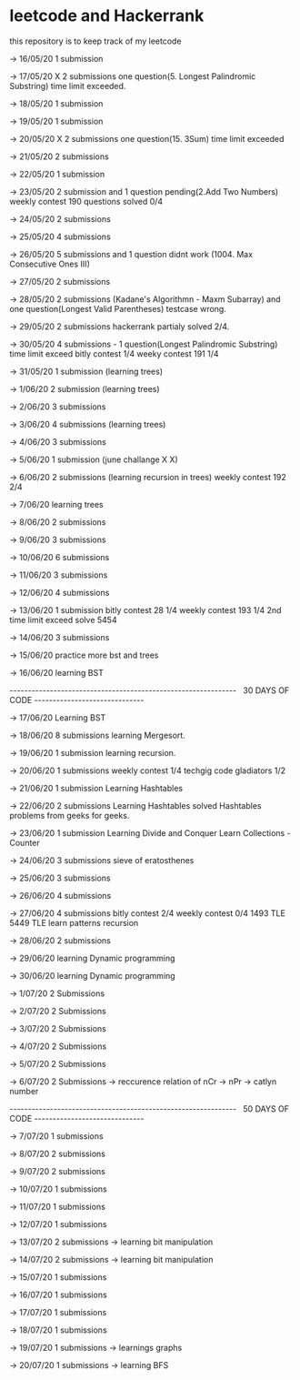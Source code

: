 # leetcode and Hackerrank
this repository is to keep track of my leetcode 

-> 16/05/20	  1 submission

-> 17/05/20 X 2 submissions one question(5. Longest Palindromic Substring) time limit exceeded.

-> 18/05/20   1 submission

-> 19/05/20   1 submission

-> 20/05/20 X 2 submissions one question(15. 3Sum) time limit exceeded

-> 21/05/20   2 submissions

-> 22/05/20   1 submission

-> 23/05/20   2 submission and 1 question pending(2.Add Two Numbers)
              weekly contest 190 questions solved 0/4 

-> 24/05/20   2 submissions

-> 25/05/20   4 submissions

-> 26/05/20   5 submissions and 1 question didnt work (1004. Max Consecutive Ones III)

-> 27/05/20   2 submissions

-> 28/05/20   2 submissions (Kadane's Algorithmn - Maxm Subarray) and one question(Longest Valid Parentheses) testcase wrong.

-> 29/05/20   2 submissions 
              hackerrank partialy solved 2/4.

-> 30/05/20   4 submissions - 1 question(Longest Palindromic Substring) time limit exceed
              bitly contest 1/4
              weeky contest 191 1/4

-> 31/05/20   1 submission (learning trees)

-> 1/06/20    2 submission (learning trees)

-> 2/06/20    3 submissions

-> 3/06/20    4 submissions (learning trees)

-> 4/06/20    3 submissions 

-> 5/06/20    1 submission (june challange X X)

-> 6/06/20    2 submissions (learning recursion in trees)
              weekly contest 192 2/4

-> 7/06/20    learning trees

-> 8/06/20    2 submissions

-> 9/06/20    3 submissions

-> 10/06/20   6 submissions

-> 11/06/20   3 submissions

-> 12/06/20   4 submissions

-> 13/06/20   1 submission
              bitly contest 28 1/4
              weekly contest 193 1/4 2nd time limit exceed
              solve 5454

-> 14/06/20   3 submissions
              
-> 15/06/20   practice more bst and trees 

-> 16/06/20   learning BST



--------------------------------------------------------------   30 DAYS OF CODE  ------------------------------
                                           



-> 17/06/20   Learning BST

-> 18/06/20   8 submissions 
              learning Mergesort.
            
-> 19/06/20   1 submission
              learning recursion.

-> 20/06/20   1 submissions
              weekly contest 1/4 
              techgig code gladiators 1/2

-> 21/06/20   1 submission
              Learning Hashtables

-> 22/06/20   2 submissions
              Learning Hashtables
              solved Hashtables problems from geeks for geeks.

-> 23/06/20   1 submission
              Learning Divide and Conquer
              Learn Collections - Counter
            
-> 24/06/20   3 submissions
              sieve of eratosthenes

-> 25/06/20   3 submissions

-> 26/06/20   4 submissions

-> 27/06/20   4 submissions
              bitly contest 2/4
              weekly contest 0/4
              1493 TLE
              5449 TLE
              learn patterns recursion
             
-> 28/06/20   2 submissions

-> 29/06/20   learning Dynamic programming  

-> 30/06/20   learning Dynamic programming

-> 1/07/20    2 Submissions

-> 2/07/20    2 Submissions

-> 3/07/20    2 Submissions

-> 4/07/20    2 Submissions

-> 5/07/20    2 Submissions

-> 6/07/20    2 Submissions
              -> reccurence relation of nCr
              -> nPr
              -> catlyn number


--------------------------------------------------------------   50 DAYS OF CODE  ------------------------------



-> 7/07/20   1 submissions

-> 8/07/20   2 submissions

-> 9/07/20   2 submissions

-> 10/07/20  1 submissions

-> 11/07/20  1 submissions

-> 12/07/20  1 submissions

-> 13/07/20  2 submissions
            -> learning bit manipulation

-> 14/07/20  2 submissions
            -> learning bit manipulation

-> 15/07/20  1 submissions

-> 16/07/20  1 submissions

-> 17/07/20  1 submissions

-> 18/07/20  1 submissions

-> 19/07/20  1 submissions
            -> learnings graphs

-> 20/07/20  1 submissions
            -> learning BFS
            







              